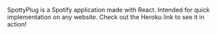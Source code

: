 SpottyPlug is a Spotify application made with React. Intended for quick implementation on any website. Check out the Heroku link to see it in action!
